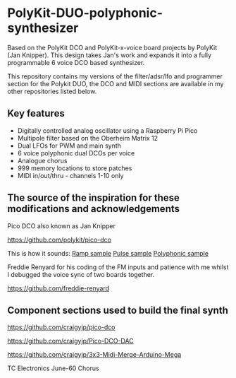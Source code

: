 # PolyKit-DUO-polyphonic-synthesizer

Based on the PolyKit DCO and PolyKit-x-voice board projects by PolyKit (Jan Knipper). This design takes Jan's work and expands it into a fully programmable 6 voice DCO based synthesizer. 

This repository contains my versions of the filter/adsr/lfo and programmer section for the Polykit DUO, the DCO and MIDI sections are available in my other repositories listed below.

## Key features

- Digitally controlled analog oscillator using a Raspberry Pi Pico
- Multipole filter based on the Oberheim Matrix 12
- Dual LFOs for PWM and main synth
- 6 voice polyphonic dual DCOs per voice
- Analogue chorus
- 999 memory locations to store patches
- MIDI in/out/thru - channels 1-10 only


## The source of the inspiration for these modifications and acknowledgements

Pico DCO also known as Jan Knipper

https://github.com/polykit/pico-dco

This is how it sounds: [Ramp sample](https://soundcloud.com/polykit/pico-dco-ramp) [Pulse sample](https://soundcloud.com/polykit/pico-dco-pulse) [Polyphonic sample](https://soundcloud.com/polykit/pico-dco-polyphonic)

Freddie Renyard for his coding of the FM inputs and patience with me whilst I debugged the voice sync of two boards together.

https://github.com/freddie-renyard

## Component sections used to build the final synth

https://github.com/craigyjp/pico-dco

https://github.com/craigyjp/Pico-DCO-DAC

https://github.com/craigyjp/3x3-Midi-Merge-Arduino-Mega

TC Electronics June-60 Chorus
